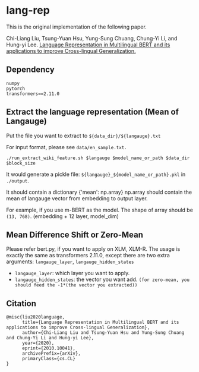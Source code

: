 # lang-rep


This is the original implementation of the following paper.

Chi-Liang Liu, Tsung-Yuan Hsu, Yung-Sung Chuang, Chung-Yi Li, and Hung-yi Lee. [Language Representation in Multilingual BERT and its applications to improve Cross-lingual Generalization.](https://arxiv.org/abs/2010.10041)


## Dependency
```
numpy
pytorch
transformers==2.11.0
```

## Extract the language representation (Mean of Langauge)

Put the file you want to extract to `${data_dir}/${langauge}.txt`

For input format, please see `data/en_sample.txt.`
```
./run_extract_wiki_feature.sh $langauge $model_name_or_path $data_dir $block_size
```
It would generate a pickle file: `${langauge}_${model_name_or_path}.pkl` in `./output`.

It should contain a dictionary {'mean': np.array}
np.array should contain the mean of langauge vector from embedding to output layer.

For example, if you use m-BERT as the model. The shape of array should be `(13, 768)`. (embedding + 12 layer, model\_dim)


## Mean Difference Shift or Zero-Mean

Please refer bert.py, if you want to apply on XLM, XLM-R.
The usage is exactly the same as transformers 2.11.0, except there are two extra
arguments: `langauge_layer`, `langauge_hidden_states`

* `langauge_layer`: which layer you want to apply.
* `langauge_hidden_states`: the vector you want add. 
`(for zero-mean, you should feed the -1*(the vector you extracted))`


## Citation
```
@misc{liu2020language,
      title={Language Representation in Multilingual BERT and its applications to improve Cross-lingual Generalization}, 
      author={Chi-Liang Liu and Tsung-Yuan Hsu and Yung-Sung Chuang and Chung-Yi Li and Hung-yi Lee},
      year={2020},
      eprint={2010.10041},
      archivePrefix={arXiv},
      primaryClass={cs.CL}
}
```


